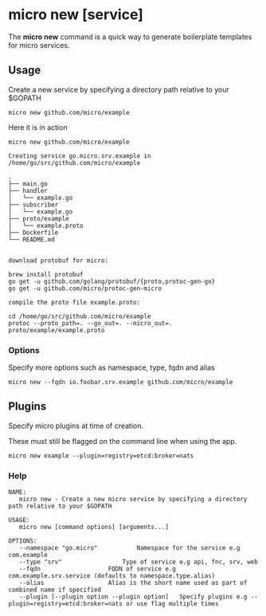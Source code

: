 # micro new [service]

The **micro new** command is a quick way to generate boilerplate templates for micro services.

## Usage

Create a new service by specifying a directory path relative to your $GOPATH

```
micro new github.com/micro/example
```

Here it is in action

```
micro new github.com/micro/example

Creating service go.micro.srv.example in /home/go/src/github.com/micro/example 

.
├── main.go
├── handler
│   └── example.go
├── subscriber
│   └── example.go
├── proto/example
│   └── example.proto
├── Dockerfile
└── README.md


download protobuf for micro:

brew install protobuf
go get -u github.com/golang/protobuf/{proto,protoc-gen-go}
go get -u github.com/micro/protoc-gen-micro

compile the proto file example.proto:

cd /home/go/src/github.com/micro/example
protoc --proto_path=. --go_out=. --micro_out=. proto/example/example.proto
```

### Options

Specify more options such as namespace, type, fqdn and alias

```
micro new --fqdn io.foobar.srv.example github.com/micro/example
```

## Plugins

Specify micro plugins at time of creation.

These must still be flagged on the command line when using the app.

```
micro new example --plugin=registry=etcd:broker=nats
```

### Help

```
NAME:
   micro new - Create a new micro service by specifying a directory path relative to your $GOPATH

USAGE:
   micro new [command options] [arguments...]

OPTIONS:
   --namespace "go.micro"			Namespace for the service e.g com.example
   --type "srv"					Type of service e.g api, fnc, srv, web
   --fqdn 					FQDN of service e.g com.example.srv.service (defaults to namespace.type.alias)
   --alias 					Alias is the short name used as part of combined name if specified
   --plugin [--plugin option --plugin option]	Specify plugins e.g --plugin=registry=etcd:broker=nats or use flag multiple times
```
